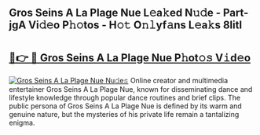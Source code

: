 ## Gros Seins A La Plage Nue L𝚎a𝚔ed N𝚞𝚍e - Part-jgA Vi𝚍𝚎o P𝚑𝚘tos - H𝚘𝚝 O𝚗𝚕yf𝚊ns L𝚎a𝚔s 8litl

# <h2><a href="http://kf10jwo.oniu.top/?m=Gros+Seins+A+La+Plage+Nue">🔗👉 🔴 Gros Seins A La Plage Nue P𝚑ot𝚘𝚜 V𝚒d𝚎o</a></h2>

[![Gros Seins A La Plage Nue Nu𝚍e𝚜](https://i.imgur.com/0qMVB7G.gif)](http://kf10jwo.oniu.top/?m=Gros+Seins+A+La+Plage+Nue)
Online creator and multimedia entertainer Gros Seins A La Plage Nue, known for disseminating dance and lifestyle knowledge through popular dance routines and brief clips. The public persona of Gros Seins A La Plage Nue is defined by its warm and genuine nature, but the mysteries of his private life remain a tantalizing enigma.  
